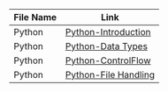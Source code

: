 | File Name                    | Link
|------------------------------|---------------
| Python                       | [Python-Introduction](python/python-basics)
| Python                       | [Python-Data Types](python/python-basics)
| Python                       | [Python-ControlFlow](python/python-basics)
| Python                       | [Python-File Handling](python/python-basics)




